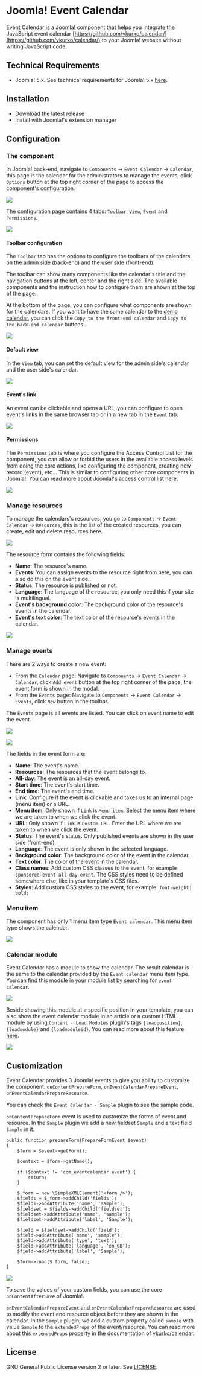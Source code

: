 # Joomla! Event Calendar

Event Calendar is a Joomla! component that helps you integrate the JavaScript event calendar [https://github.com/vkurko/calendar/](https://github.com/vkurko/calendar/) to your Joomla! website without writing JavaScript code.

## Technical Requirements

* Joomla! 5.x. See technical requirements for Joomla! 5.x [here](https://manual.joomla.org/docs/next/get-started/technical-requirements/#requirements-for-joomla-5x).

## Installation

* [Download the latest release](https://github.com/cmextension/joomla-event-calendar/releases)
* Install with Joomla!'s extension manager

## Configuration

### The component

In Joomla! back-end, navigate to `Components` -> `Event Calendar` -> `Calendar`, this page is the calendar for the administrators to manage the events, click `Options` button at the top right corner of the page to access the component's configuration.

![](screenshots/com_eventcalendar_admin_calendar.png)

The configuration page contains 4 tabs: `Toolbar`, `View`, `Event` and `Permissions`.

![](screenshots/com_eventcalendar_admin_calendar_options_toolbar_1.png)

#### Toolbar configuration

The `Toolbar` tab has the options to configure the toolbars of the calendars on the admin side (back-end) and the user side (front-end).

The toolbar can show many components like the calendar's title and the navigation buttons at the left, center and the right side. The available components and the instruction how to configure them are shown at the top of the page.

At the bottom of the page, you can configure what components are shown for the calendars. If you want to have the same calendar to the [demo calendar](https://vkurko.github.io/calendar/), you can click the `Copy to the front-end calendar` and `Copy to the back-end calendar` buttons.

![](screenshots/com_eventcalendar_admin_calendar_options_toolbar_2.png)

#### Default view

In the `View` tab, you can set the default view for the admin side's calendar and the user side's calendar.

![](screenshots/com_eventcalendar_admin_calendar_options_view.png)

#### Event's link

An event can be clickable and opens a URL, you can configure to open event's links in the same browser tab or in a new tab in the `Event` tab.

![](screenshots/com_eventcalendar_admin_calendar_options_event.png)

#### Permissions

The `Permissions` tab is where you configure the Access Control List for the component, you can allow or forbid the users in the available access levels from doing the core actions, like configuring the component, creating new record (event), etc... This is similar to configuring other core components in Joomla!. You can read more about Joomla!'s access control list [here](https://docs.joomla.org/J3.x:Access_Control_List_Tutorial).

![](screenshots/com_eventcalendar_admin_calendar_options_permissions.png)

### Manage resources

To manage the calendars's resources, you go to `Components` -> `Event Calendar` -> `Resources`, this is the list of the created resources, you can create, edit and delete resources here.

![](screenshots/com_eventcalendar_admin_resources.png)

The resource form contains the following fields:

* **Name**: The resource's name.
* **Events**: You can assign events to the resource right from here, you can also do this on the event side.
* **Status**: The resource is published or not.
* **Language**: The language of the resource, you only need this if your site is multilingual.
* **Event's background color**: The background color of the resource's events in the calendar.
* **Event's text color**: The text color of the resource's events in the calendar.

![](screenshots/com_eventcalendar_admin_resource.png)

### Manage events

There are 2 ways to create a new event:

* From the `Calendar` page: Navigate to `Components` -> `Event Calendar` -> `Calendar`, click `Add event` button at the top right corner of the page, the event form is shown in the modal.
* From the `Events` page: Navigate to `Components` -> `Event Calendar` -> `Events`, click `New` button in the toolbar.

The `Events` page is all events are listed. You can click on event name to edit the event.

![](screenshots/com_eventcalendar_admin_events.png)

![](screenshots/com_eventcalendar_admin_event.png)

The fields in the event form are:

* **Name**: The event's name.
* **Resources**: The resources that the event belongs to.
* **All-day**: The event is an all-day event.
* **Start time**: The event's start time.
* **End time**: The event's end time.
* **Link**: Configure if the event is clickable and takes us to an internal page (menu item) or a URL.
* **Menu item**: Only shown if `Link` is `Menu item`. Select the menu item where we are taken to when we click the event.
* **URL**: Only shown if `Link` is `Custom URL`. Enter the URL where we are taken to when we click the event.
* **Status**: The event's status. Only published events are shown in the user side (front-end).
* **Language**: The event is only shown in the selected language.
* **Background color**: The background color of the event in the calendar.
* **Text color**: The color of the event in the calendar.
* **Class names**: Add custom CSS classes to the event, for example `sponsored-event all-day-event`. The CSS styles need to be defined somewhere else, like in your template's CSS files.
* **Styles**: Add custom CSS styles to the event, for example: `font-weight: bold;`

### Menu item

The component has only 1 menu item type `Event calendar`. This menu item type shows the calendar.

![](screenshots/com_eventcalendar_admin_menu_items.png)

### Calendar module

Event Calendar has a module to show the calendar. The result calendar is the same to the calendar provided by the `Event calendar` menu item type. You can find this module in your module list by searching for `event calendar`.

![](screenshots/com_eventcalendar_admin_module.png)

Beside showing this module at a specific position in your template, you can also show the event calendar module in an article or a custom HTML module by using `Content - Load Modules` plugin's tags `{loadposition}`, `{loadmodule}` and `{loadmoduleid}`. You can read more about this feature [here](https://docs.joomla.org/how_do_you_put_a_module_inside_an_article%3F).

![](screenshots/com_eventcalendar_admin_article.png)

## Customization

Event Calendar provides 3 Joomla! events to give you ability to customize the component: `onContentPrepareForm`, `onEventCalendarPrepareEvent`, `onEventCalendarPrepareResource`.

You can check the `Event Calendar - Sample` plugin to see the sample code.

`onContentPrepareForm` event is used to customize the forms of event and resource. In the `Sample` plugin we add a new fieldset `Sample` and a text field `Sample` in it:

```
public function prepareForm(PrepareFormEvent $event)
{
    $form = $event->getForm();

    $context = $form->getName();

    if ($context != 'com_eventcalendar.event') {
        return;
    }

    $_form = new \SimpleXMLElement('<form />');
    $fields = $_form->addChild('fields');
    $fields->addAttribute('name', 'sample');
    $fieldset = $fields->addChild('fieldset');
    $fieldset->addAttribute('name', 'sample');
    $fieldset->addAttribute('label', 'Sample');

    $field = $fieldset->addChild('field');
    $field->addAttribute('name', 'sample');
    $field->addAttribute('type', 'text');
    $field->addAttribute('language', 'en_GB');
    $field->addAttribute('label', 'Sample');

    $form->load($_form, false);
}
```

![](screenshots/com_eventcalendar_admin_sample_plugin.png)

To save the values of your custom fields, you can use the core `onContentAfterSave` of Joomla!.

`onEventCalendarPrepareEvent` and `onEventCalendarPrepareResource` are used to modify the event and resource object before they are shown in the calendar. In the `Sample` plugin, we add a custom property called `sample` with value `Sample` to the `extendedProps` of the event/resource. You can read more about this `extendedProps` property in the documentation of [vkurko/calendar](https://github.com/vkurko/calendar/).

## License

GNU General Public License version 2 or later. See [LICENSE](LICENSE.md).